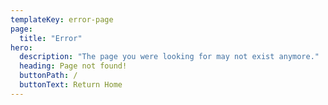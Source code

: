 ```yaml
---
templateKey: error-page
page:
  title: "Error"
hero:
  description: "The page you were looking for may not exist anymore."
  heading: Page not found!
  buttonPath: /
  buttonText: Return Home
---
```

